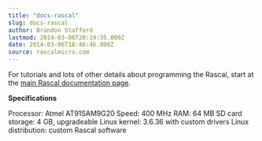```yaml
---
title: "docs-rascal"
slug: docs-rascal
author: Brandon Stafford
lastmod: 2014-03-06T20:19:35.000Z
date: 2014-03-06T18:46:46.000Z
source: rascalmicro.com
---
```

For tutorials and lots of other details about programming the Rascal, start at the [main Rascal documentation page][1].

**Specifications**

Processor: Atmel AT91SAM9G20
Speed: 400 MHz
RAM: 64 MB
SD card storage: 4 GB, upgradeable
Linux kernel: 3.6.36 with custom drivers
Linux distribution: custom Rascal software

[1]: /docs/